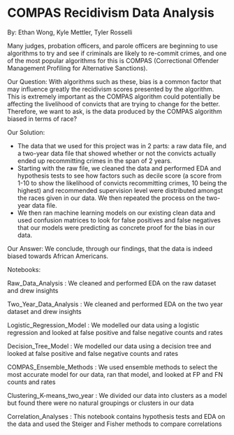 # COMPAS Recidivism Data Analysis

By: Ethan Wong, Kyle Mettler, Tyler Rosselli

Many judges, probation officers, and parole officers are beginning to use algorithms to try and see if criminals are likely to re-commit crimes, and one of the most popular algorithms for this is COMPAS (Correctional Offender Management Profiling for Alternative Sanctions).

Our Question: With algorithms such as these, bias is a common factor that may influence greatly the recidivism scores presented by the algorithm. This is extremely important as the COMPAS algorithm could potentially be affecting the livelihood of convicts that are trying to change for the better. Therefore, we want to ask, is the data produced by the COMPAS algorithm biased in terms of race?

Our Solution: 
- The data that we used for this project was in 2 parts: a raw data file, and a two-year data file that showed whether or not the convicts actually ended up recommitting crimes in the span of 2 years.
- Starting with the raw file, we cleaned the data and performed EDA and hypothesis tests to see how factors such as decile score (a score from 1-10 to show the likelihood of convicts recommitting crimes, 10 being the highest) and recommended supervision level were distributed amongst the races given in our data. We then repeated the process on the two-year data file.
- We then ran machine learning models on our existing clean data and used confusion matrices to look for false positives and false negatives that our models were predicting as concrete proof for the bias in our data.

Our Answer: We conclude, through our findings, that the data is indeed biased towards African Americans.

Notebooks:

Raw_Data_Analysis : We cleaned and performed EDA on the raw dataset and drew insights

Two_Year_Data_Analysis : We cleaned and performed EDA on the two year dataset and drew insights

Logistic_Regression_Model : We modelled our data using a logistic regression and looked at false positive and false negative counts and rates

Decision_Tree_Model : We modelled our data using a decision tree and looked at false positive and false negative counts and rates

COMPAS_Ensemble_Methods : We used ensemble methods to select the most accurate model for our data, ran that model, and looked at FP and FN counts and rates

Clustering_K-means_two_year : We divided our data into clusters as a model but found there were no natural groupings or clusters in our data

Correlation_Analyses : This notebook contains hypothesis tests and EDA on the data and used the Steiger and Fisher methods to compare correlations
